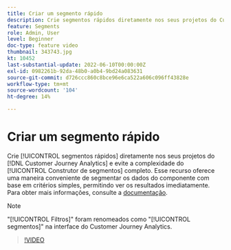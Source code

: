 ```yaml
---
title: Criar um segmento rápido
description: Crie segmentos rápidos diretamente nos seus projetos do Customer Journey Analytics e evite a complexidade do Construtor de segmentos completo. Esse recurso oferece uma maneira conveniente de segmentar os dados do componente com base em critérios simples, permitindo ver os resultados imediatamente.
feature: Segments
role: Admin, User
level: Beginner
doc-type: feature video
thumbnail: 343743.jpg
kt: 10452
last-substantial-update: 2022-06-10T00:00:00Z
exl-id: 0982261b-92da-48b0-a0b4-9bd24a083631
source-git-commit: d726ccc860c8bce96e6ca522a606c096ff43828e
workflow-type: tm+mt
source-wordcount: '104'
ht-degree: 14%

---
```


# Criar um segmento rápido

Crie [!UICONTROL segmentos rápidos] diretamente nos seus projetos do [!DNL Customer Journey Analytics] e evite a complexidade do [!UICONTROL Construtor de segmentos] completo. Esse recurso oferece uma maneira conveniente de segmentar os dados do componente com base em critérios simples, permitindo ver os resultados imediatamente. Para obter mais informações, consulte a [documentação](https://experienceleague.adobe.com/en/docs/analytics-platform/using/cja-components/cja-segments/quick-filters).

>[!NOTE]
>
> &quot;[!UICONTROL Filtros]&quot; foram renomeados como &quot;[!UICONTROL segmentos]&quot; na interface do Customer Journey Analytics.

>[!VIDEO](https://video.tv.adobe.com/v/343743/?quality=12&learn=on)
